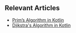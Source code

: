 ## Relevant Articles
- [Prim’s Algorithm in Kotlin](https://www.baeldung.com/kotlin/prims-algorithm)
- [Dijkstra's Algorithm in Kotlin](https://www.baeldung.com/kotlin/dijkstra-algorithm-graphs)
